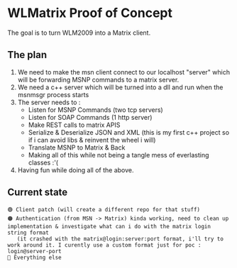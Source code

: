 # WLMatrix Proof of Concept
The goal is to turn WLM2009 into a Matrix client.

## The plan
1. We need to make the msn client connect to our localhost "server" which will be forwarding MSNP commands to a matrix server.
2. We need a c++ server which will be turned into a dll and run when the msnmsgr process starts
3. The server needs to :
	- Listen for MSNP Commands (two tcp servers)
	- Listen for SOAP Commands (1 http server)
	- Make REST calls to matrix APIS
	- Serialize & Deserialize JSON and XML (this is my first c++ project so if i can avoid libs & reinvent the wheel i will)
	- Translate MSNP to Matrix & Back
	- Making all of this while not being a tangle mess of everlasting classes :'(
4. Having fun while doing all of the above.

## Current state
	🟢 Client patch (will create a different repo for that stuff)
	🟠 Authentication (from MSN -> Matrix) kinda working, need to clean up implementation & investigate what can i do with the matrix login string format 
	   (it crashed with the matrix@login:server:port format, i'll try to work around it. I curently use a custom format just for poc : login@server-port
	🔴 Everything else
